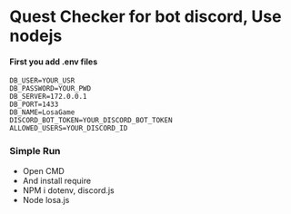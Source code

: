 Quest Checker for bot discord, Use nodejs
=============

#### First you add .env files

```env
DB_USER=YOUR_USR
DB_PASSWORD=YOUR_PWD
DB_SERVER=172.0.0.1
DB_PORT=1433
DB_NAME=LosaGame
DISCORD_BOT_TOKEN=YOUR_DISCORD_BOT_TOKEN
ALLOWED_USERS=YOUR_DISCORD_ID
```
### Simple Run
- Open CMD
- And install require
- NPM i dotenv, discord.js
- Node losa.js
